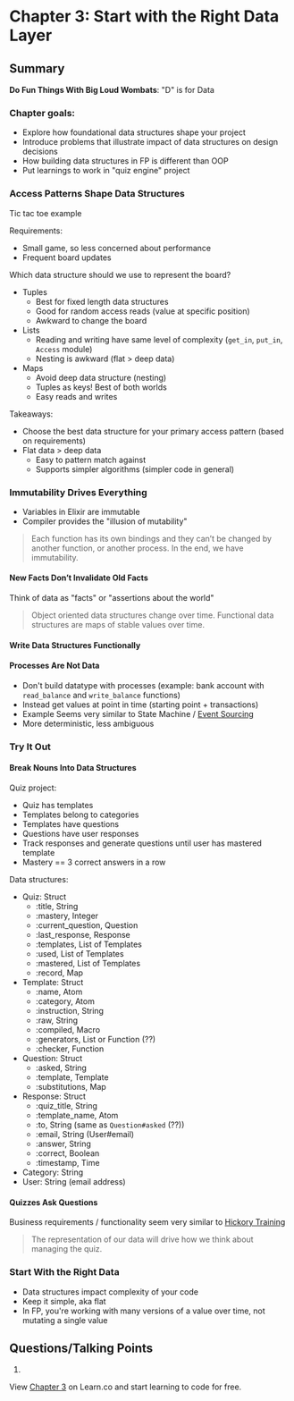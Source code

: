 # Chapter 3: Start with the Right Data Layer

## Summary

__Do Fun Things With Big Loud Wombats__: "D" is for Data

### Chapter goals:
- Explore how foundational data structures shape your project
- Introduce problems that illustrate impact of data structures on design decisions
- How building data structures in FP is different than OOP
- Put learnings to work in "quiz engine" project

### Access Patterns Shape Data Structures

Tic tac toe example

Requirements:

- Small game, so less concerned about performance
- Frequent board updates

Which data structure should we use to represent the board?

- Tuples
  - Best for fixed length data structures
  - Good for random access reads (value at specific position)
  - Awkward to change the board
- Lists
  - Reading and writing have same level of complexity (`get_in`, `put_in`, `Access` module)
  - Nesting is awkward (flat > deep data)
- Maps
  - Avoid deep data structure (nesting)
  - Tuples as keys! Best of both worlds
  - Easy reads and writes

Takeaways:

- Choose the best data structure for your primary access pattern (based on requirements)
- Flat data > deep data
  - Easy to pattern match against
  - Supports simpler algorithms (simpler code in general)

### Immutability Drives Everything

- Variables in Elixir are immutable
- Compiler provides the "illusion of mutability"

> Each function has its own bindings and they can’t be changed by another function, or another process. In the end, we have immutability.

#### New Facts Don’t Invalidate Old Facts

Think of data as "facts" or "assertions about the world"

> Object oriented data structures change over time. Functional data structures are maps of stable values over time.

#### Write Data Structures Functionally

#### Processes Are Not Data

- Don't build datatype with processes (example: bank account with `read_balance` and `write_balance` functions)
- Instead get values at point in time (starting point + transactions)
- Example Seems very similar to State Machine / [Event Sourcing](https://www.martinfowler.com/eaaDev/EventSourcing.html)
- More deterministic, less ambiguous

### Try It Out

#### Break Nouns Into Data Structures

Quiz project:  
- Quiz has templates
- Templates belong to categories
- Templates have questions
- Questions have user responses
- Track responses and generate questions until user has mastered template
- Mastery == 3 correct answers in a row

Data structures:  
- Quiz: Struct
  - :title, String
  - :mastery, Integer
  - :current_question, Question
  - :last_response, Response
  - :templates, List of Templates
  - :used, List of Templates
  - :mastered, List of Templates
  - :record, Map
- Template: Struct
  - :name, Atom
  - :category, Atom
  - :instruction, String
  - :raw, String
  - :compiled, Macro
  - :generators, List or Function (??)
  - :checker, Function
- Question: Struct
  - :asked, String
  - :template, Template
  - :substitutions, Map
- Response: Struct
  - :quiz_title, String
  - :template_name, Atom
  - :to, String (same as `Question#asked` (??))
  - :email, String (User#email)
  - :answer, String
  - :correct, Boolean
  - :timestamp, Time
- Category: String
- User: String (email address)

#### Quizzes Ask Questions

Business requirements / functionality seem very similar to [Hickory Training](https://www.hickorytraining.com/)

> The representation of our data will drive how we think about managing the quiz.

### Start With the Right Data

- Data structures impact complexity of your code
- Keep it simple, aka flat
- In FP, you're working with many versions of a value over time, not mutating a single value

## Questions/Talking Points

1. 


<p class='util--hide'>View <a href='https://learn.co/lessons/chapter-3'>Chapter 3</a> on Learn.co and start learning to code for free.</p>
